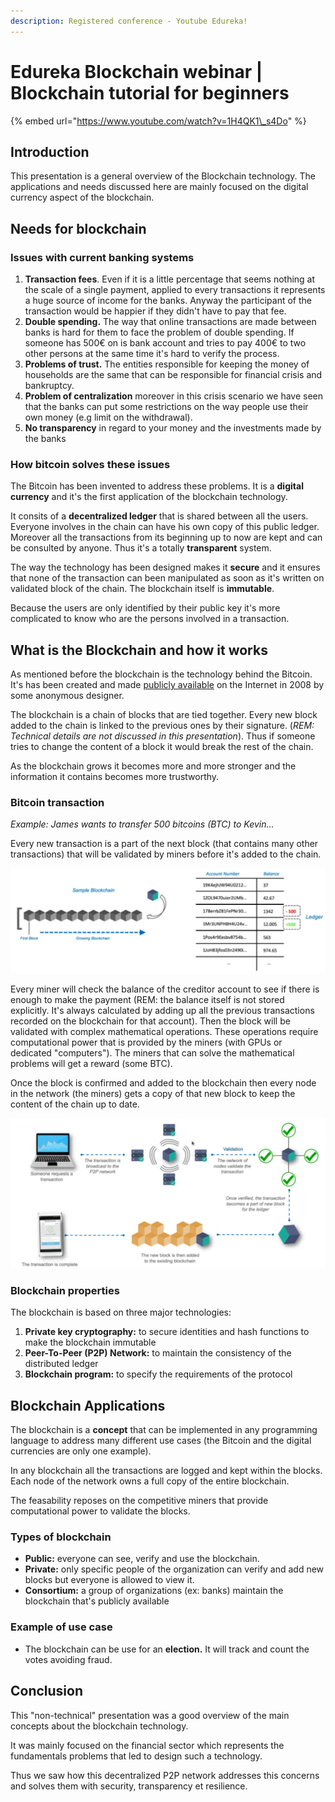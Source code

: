 ```yaml
---
description: Registered conference - Youtube Edureka!
---
```


# Edureka Blockchain webinar \| Blockchain tutorial for beginners

{% embed url="https://www.youtube.com/watch?v=1H4QK1\_s4Do" %}



## Introduction

This presentation is a general overview of the Blockchain technology. The applications and needs discussed here are mainly focused on the digital currency aspect of the blockchain.

## Needs for blockchain

### Issues with current banking systems

1. **Transaction fees**. Even if it is a little percentage that seems nothing at the scale of a single payment, applied to every transactions it represents a huge source of income for the banks. Anyway the participant of the transaction would be happier if they didn't have to pay that fee.
2. **Double spending.** The way that online transactions are made between banks is hard for them to face the problem of double spending. If someone has 500€ on is bank account and tries to pay 400€ to two other persons at the same time it's hard to verify the process.
3. **Problems of trust.** The entities responsible for keeping the money of households are the same that can be responsible for financial crisis  and bankruptcy. 
4. **Problem of centralization** moreover in this crisis scenario we have seen that the banks can put some restrictions on the way people use their own money \(e.g limit on the withdrawal\).
5. **No transparency** in regard to your money and the investments made by the banks

### How bitcoin solves these issues

The Bitcoin has been invented to address these problems. It is a **digital currency** and it's the first application of the blockchain technology.

It consits of a **decentralized ledger** that is shared between all the users. Everyone involves in the chain can have his own copy of this public ledger. Moreover all the transactions from its beginning up to now are kept and can be consulted by anyone. Thus it's a totally **transparent** system.

The way the technology has been designed makes it **secure** and it ensures that none of the transaction can been manipulated as soon as it's written on validated block of the chain. The blockchain itself is **immutable**.

Because the users are only identified by their public key it's more complicated to know who are the persons involved in a transaction.

## What is the Blockchain and how it works

As mentioned before the blockchain is the technology behind the Bitcoin. It's has been created and made [publicly available](https://bitcoin.org/bitcoin.pdf) on the Internet in 2008 by some anonymous designer.

The blockchain is a chain of blocks that are tied together. Every new block added to the chain is linked to the previous ones by their signature. \(_REM:_ _Technical details are not discussed in this presentation_\). Thus if someone tries to change the content of a block it would break the rest of the chain.

As the blockchain grows it becomes more and more stronger and the information it contains becomes more trustworthy. 

### Bitcoin transaction

_Example: James wants to transfer 500 bitcoins \(BTC\) to Kevin..._

Every new transaction is a part of the next block \(that contains many other transactions\) that will be validated by miners before it's added to the chain.

![](../.gitbook/assets/transaction.png)

Every miner will check the balance of the creditor account to see if there is enough to make the payment \(REM: the balance itself is not stored explicitly. It's always calculated by adding up all the previous transactions recorded on the blockchain for that account\). Then the block will be validated with complex mathematical operations. These operations require computational power that is provided by the miners \(with GPUs or dedicated "computers"\). The miners that can solve the mathematical problems will get a reward \(some BTC\).

Once the block is confirmed and added to the blockchain then every node in the network \(the miners\) gets a copy of that new block to keep the content of the chain up to date. 

![Flow diagram](../.gitbook/assets/flow.png)

### Blockchain properties

The blockchain is based on three major technologies:

1. **Private key cryptography:** to secure identities and hash functions to make the blockchain immutable
2. **Peer-To-Peer \(P2P\) Network:**  to maintain the consistency of the distributed ledger
3. **Blockchain program:** to specify the requirements of the protocol 

## Blockchain Applications

The blockchain is a **concept** that can be implemented in any programming language to address many different use cases \(the Bitcoin and the digital currencies are only one example\).

In any blockchain all the transactions are logged and kept within the blocks. Each node of the network owns a full copy of the entire blockchain. 

The feasability reposes on the competitive miners that provide computational power to validate the blocks.

### Types of blockchain

* **Public:** everyone can see, verify and use the blockchain.
* **Private:** only specific people of the organization can verify and add new blocks but everyone is allowed to view it.
* **Consortium:** a group of organizations \(ex: banks\) maintain the blockchain that's publicly available

### Example of use case

* The blockchain can be use for an **election.** It will track and count the votes avoiding fraud.

## Conclusion 

This "non-technical" presentation was a good overview of the main concepts about the blockchain technology. 

It was mainly focused on the financial sector which represents the fundamentals problems that led to design such a technology.

Thus we saw how this decentralized P2P network addresses this concerns and solves them with security, transparency et resilience.

